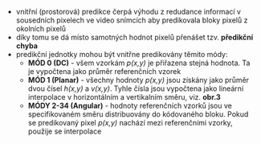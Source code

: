 ﻿- vnitřní (prostorová) predikce čerpá výhodu z redudance informací v sousedních pixelech ve video snímcích aby predikovala bloky pixelů z okolních pixelů
- díky tomu se dá místo samotných hodnot pixelů přenášet tzv. **předikční chyba**
- predikční jednotky mohou být vnitřne predikovány těmito módy:
	- **MÓD 0 (DC)** - všem vzorkám *p(x,y)* je přiřazena stejná hodnota. Ta je vypočtena jako průměr referenčních vzorek
	- **MÓD 1 (Planar)** - všechny hodnoty *p(x,y)* jsou získány jako průměr dvou čísel *h(x,y)* a *v(x,y)*. Tyhle čísla jsou vypočtena jako lineární interpolace v horizontálním a vertikalním směru, viz. **obr.3**
	- **MÓDY 2-34 (Angular)** - hodnoty referenčních vzorků jsou ve specifikovaném směru distribuovány do kódovaného bloku.
      Pokud se predikovaný pixel *p(x,y)* nachází mezi referenčními vzorky, použije se interpolace
